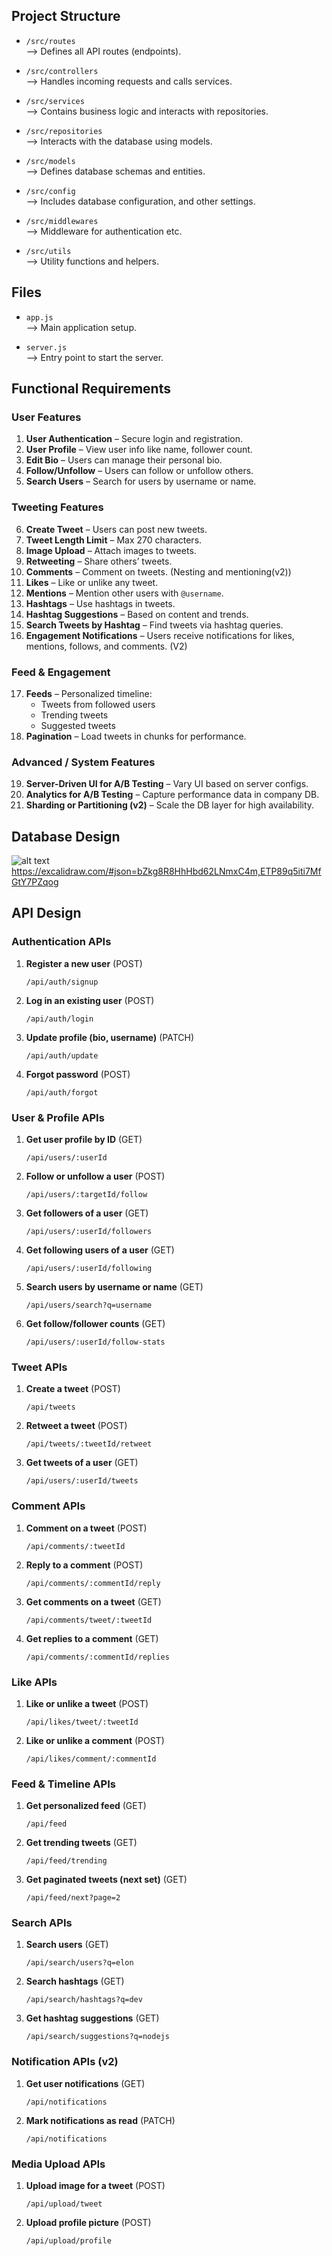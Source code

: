 ## Project Structure

- `/src/routes`  
  ⟶ Defines all API routes (endpoints).

- `/src/controllers`  
  ⟶ Handles incoming requests and calls services.

- `/src/services`  
  ⟶ Contains business logic and interacts with repositories.

- `/src/repositories`  
  ⟶ Interacts with the database using models.

- `/src/models`  
  ⟶ Defines database schemas and entities.

- `/src/config`  
  ⟶ Includes database configuration, and other settings.

- `/src/middlewares`  
  ⟶ Middleware for authentication etc.

- `/src/utils`  
  ⟶ Utility functions and helpers.

## Files

- `app.js`  
  ⟶ Main application setup.

- `server.js`  
  ⟶ Entry point to start the server.

## Functional Requirements

### User Features

1. **User Authentication** – Secure login and registration.
2. **User Profile** – View user info like name, follower count.
3. **Edit Bio** – Users can manage their personal bio.
4. **Follow/Unfollow** – Users can follow or unfollow others.
5. **Search Users** – Search for users by username or name.

### Tweeting Features

6. **Create Tweet** – Users can post new tweets.
7. **Tweet Length Limit** – Max 270 characters.
8. **Image Upload** – Attach images to tweets.
9. **Retweeting** – Share others’ tweets.
10. **Comments** – Comment on tweets. (Nesting and mentioning(v2))
11. **Likes** – Like or unlike any tweet.
12. **Mentions** – Mention other users with `@username`.
13. **Hashtags** – Use hashtags in tweets.
14. **Hashtag Suggestions** – Based on content and trends.
15. **Search Tweets by Hashtag** – Find tweets via hashtag queries.
16. **Engagement Notifications** – Users receive notifications for likes, mentions, follows, and comments. (V2)

### Feed & Engagement

17. **Feeds** – Personalized timeline:
    - Tweets from followed users
    - Trending tweets
    - Suggested tweets
18. **Pagination** – Load tweets in chunks for performance.

### Advanced / System Features

19. **Server-Driven UI for A/B Testing** – Vary UI based on server configs.
20. **Analytics for A/B Testing** – Capture performance data in company DB.
21. **Sharding or Partitioning (v2)** – Scale the DB layer for high availability.

## Database Design

![alt text](image.png)
https://excalidraw.com/#json=bZkg8R8HhHbd62LNmxC4m,ETP89q5iti7MfGtY7PZqog

## API Design

### Authentication APIs

1. **Register a new user** (POST)

   ```
   /api/auth/signup
   ```

2. **Log in an existing user** (POST)

   ```
   /api/auth/login
   ```

3. **Update profile (bio, username)** (PATCH)

   ```
   /api/auth/update
   ```

4. **Forgot password** (POST)
   ```
   /api/auth/forgot
   ```

### User & Profile APIs

1. **Get user profile by ID** (GET)

   ```
   /api/users/:userId
   ```

2. **Follow or unfollow a user** (POST)

   ```
   /api/users/:targetId/follow
   ```

3. **Get followers of a user** (GET)

   ```
   /api/users/:userId/followers
   ```

4. **Get following users of a user** (GET)

   ```
   /api/users/:userId/following
   ```

5. **Search users by username or name** (GET)

   ```
   /api/users/search?q=username
   ```

6. **Get follow/follower counts** (GET)
   ```
   /api/users/:userId/follow-stats
   ```

### Tweet APIs

1. **Create a tweet** (POST)

   ```
   /api/tweets
   ```

2. **Retweet a tweet** (POST)

   ```
   /api/tweets/:tweetId/retweet
   ```

3. **Get tweets of a user** (GET)

   ```
   /api/users/:userId/tweets
   ```

### Comment APIs

1. **Comment on a tweet** (POST)

   ```
   /api/comments/:tweetId
   ```

2. **Reply to a comment** (POST)

   ```
   /api/comments/:commentId/reply
   ```

3. **Get comments on a tweet** (GET)

   ```
   /api/comments/tweet/:tweetId
   ```

4. **Get replies to a comment** (GET)
   ```
   /api/comments/:commentId/replies
   ```

### Like APIs

1. **Like or unlike a tweet** (POST)

   ```
   /api/likes/tweet/:tweetId
   ```

2. **Like or unlike a comment** (POST)
   ```
   /api/likes/comment/:commentId
   ```

### Feed & Timeline APIs

1. **Get personalized feed** (GET)

   ```
   /api/feed
   ```

2. **Get trending tweets** (GET)

   ```
   /api/feed/trending
   ```

3. **Get paginated tweets (next set)** (GET)
   ```
   /api/feed/next?page=2
   ```

### Search APIs

1. **Search users** (GET)

   ```
   /api/search/users?q=elon
   ```

2. **Search hashtags** (GET)

   ```
   /api/search/hashtags?q=dev
   ```

3. **Get hashtag suggestions** (GET)
   ```
   /api/search/suggestions?q=nodejs
   ```

### Notification APIs (v2)

1. **Get user notifications** (GET)

   ```
   /api/notifications
   ```

2. **Mark notifications as read** (PATCH)
   ```
   /api/notifications
   ```

### Media Upload APIs

1. **Upload image for a tweet** (POST)

   ```
   /api/upload/tweet
   ```

2. **Upload profile picture** (POST)
   ```
   /api/upload/profile
   ```
